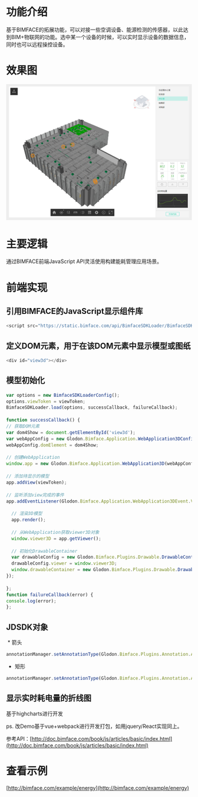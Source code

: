 # 功能介绍

基于BIMFACE的拓展功能，可以对接一些空调设备、能源检测的传感器，以此达到BIM+物联网的功能。选中某一个设备的时候，可以实时显示设备的数据信息，同时也可以远程操控设备。

# 效果图
![view](resources/img/view.png)

# 主要逻辑

通过BIMFACE前端JavaScript API灵活使用构建能耗管理应用场景。

# 前端实现

## 引用BIMFACE的JavaScript显示组件库
```javascript
<script src="https://static.bimface.com/api/BimfaceSDKLoader/BimfaceSDKLoader@latest-release.js" charset="utf-8"></script>
```
## 定义DOM元素，用于在该DOM元素中显示模型或图纸
```javascript
<div id="view3d"></div>
```
## 模型初始化
```javascript
var options = new BimfaceSDKLoaderConfig();
options.viewToken = viewToken;
BimfaceSDKLoader.load(options, successCallback, failureCallback);

function successCallback() {
// 获取DOM元素
var dom4Show = document.getElementById('view3d');
var webAppConfig = new Glodon.Bimface.Application.WebApplication3DConfig();
webAppConfig.domElement = dom4Show;

// 创建WebApplication
window.app = new Glodon.Bimface.Application.WebApplication3D(webAppConfig);

// 添加待显示的模型
app.addView(viewToken);

// 监听添加view完成的事件
app.addEventListener(Glodon.Bimface.Application.WebApplication3DEvent.ViewAdded, function () {

  // 渲染3D模型
  app.render();

  // 从WebApplication获取viewer3D对象
  window.viewer3D = app.getViewer();

  // 初始化DrawableContainer
  var drawableConfig = new Glodon.Bimface.Plugins.Drawable.DrawableContainerConfig();
  drawableConfig.viewer = window.viewer3D;
  window.drawableContainer = new Glodon.Bimface.Plugins.Drawable.DrawableContainer(drawableConfig);
});

};
function failureCallback(error) {
console.log(error);
};

```
## JDSDK对象
  * 箭头
```javascript
annotationManager.setAnnotationType(Glodon.Bimface.Plugins.Annotation.AnnotationTypeOption.Arrow);
```		
  * 矩形
```javascript
annotationManager.setAnnotationType(Glodon.Bimface.Plugins.Annotation.AnnotationTypeOption.Rectangle);
```

## 显示实时耗电量的折线图

基于highcharts进行开发



ps. 改Demo基于vue+webpack进行开发打包，如用jquery/React实现同上。

参考API：[http://doc.bimface.com/book/js/articles/basic/index.html](http://doc.bimface.com/book/js/articles/basic/index.html)

# 查看示例

[http://bimface.com/example/energy](http://bimface.com/example/energy)

